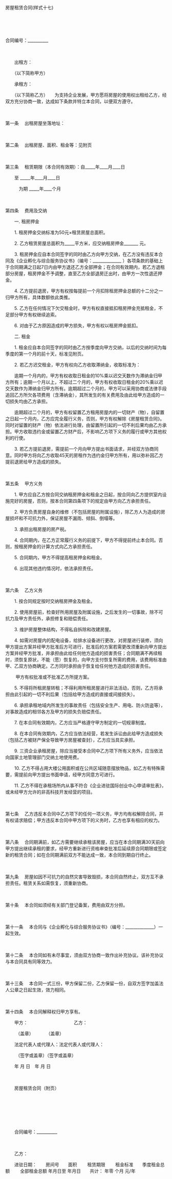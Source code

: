 



房屋租赁合同(样式十七)



 

　　

　　


 合同编号：__________
 
　　



　　出租方：

　　（以下简称甲方）

　　承租方：

　　（以下简称乙方）　　为支持企业发展，甲方愿将房屋的使用权出租给乙方，经双方充分协商一致，达成如下条款并特立本合同，以便双方遵守。

　　

第一条
　出租房屋坐落地址：

　　

第二条
　出租房屋、面积、租金等：见附页

　　

第三条
　租赁期限（本合同有效期）：自_____年____月____日

　　至 _____年____月____日

　　　为期 _____年____个月

　　

第四条
　费用及交纳　

　　一. 租房押金

　　1. 租房押金交纳标准为50元×租赁房屋总面积。

　　2. 乙方租赁房屋总面积为_____平方米，应交纳租房押金_______ 元。

　　3. 租房押金应自本合同签字的同时由乙方向甲方交纳，在乙方没有违反本合同及《企业孵化与综合服务协议书》（编号：______________ ）各项条款的基础上于合同期满之日起7日内由甲方退还乙方全部押金；在合同有效期内，若乙方退租部分房屋，租房押金不予调整，直至乙方全部退房迁出时，由甲方一次性退还押金。

　　4. 乙方提前退房，甲方有权按每提前一个月扣除租房押金总额的十二分之一归甲方所有，具体数额依此类推。

　　5. 乙方在任何情况下欠交租金时，甲方有权直接抵扣租房押金充抵租金，不足部分甲方有权继续追索。

　　6. 对由于乙方原因造成的甲方损失，甲方有权以租房押金抵扣。　　

　　二. 租金

　　1. 租金应自本合同签字的同时由乙方按季度向甲方交纳，以后的交纳时间为每季度的第一个月的前十天，标准见附页。

　　2. 若乙方迟交租金，甲方有权向乙方收取滞纳金，收取标准为：

　　逾期一个月内的，甲方有权收取日租金的10%乘以迟交天数作为滞纳金归甲方所有；逾期一个月以上，不超过二个月的，甲方有权收取日租金的20%乘以迟交天数作为滞纳金归甲方所有。逾期超过二个月的，甲方可以采用协商或法律手段追回乙方所欠各项费用（含滞纳金），其所发生的有关费用及由此给甲方造成的一切损失均由乙方承担。

　　逾期超过二个月的，甲方有权留置乙方租用房屋内的一切财产（物），自留置之日起一个月内，乙方应完全履行义务，否则，甲方有权解除《房屋租赁合同》。同时对留置的财产（物）依法进行处理，由留置所引起的一切不利后果均由乙方承担。甲方收取违约金或留置乙方财产后，不影响乙方项下义务的履行或甲方其他权利的行使。

　　3. 若乙方提前退房，需提前一个月向甲方提出书面请求，并经双方协商同意。同时甲方将向乙方收取45天的房租作为违约金归甲方所有，用以弥补因乙方提前退房给甲方造成的损失。

　　

第五条
　甲方义务

　　1. 甲方应自乙方按合同交纳租房押金和租金之日起，按合同向乙方提供室内设施完好的房屋，否则，按本合同第四条项下的规定由甲方向乙方承担责任。

　　2. 甲方负责房屋自身的维修（不包括房屋的附属设施），除乙方人为造成的房屋损坏和不可抗力外，保证房屋不漏雨、倾斜、倒塌等。

　　3. 承担出租房屋的房产税。

　　4. 合同期内，在乙方正常履行义务的前提下，甲方不得提前终止本合同。否则，按租房押金的计算方式向乙方承担责任。

　　5. 合同期内，甲方不得提高租房押金和租金。

　　6. 出现其他违约情况时，依法承担责任。

　　

第六条
　乙方义务

　　1. 按合同规定按时交纳租房押金及租金。

　　2. 使用房屋前，检查好所用房屋及附属设施，之后发生的一切事故，除不可抗力及甲方责任外，承担修复和赔偿责任。

　　3. 维护房屋整体结构，不得私自拆除和改建房屋。

　　4. 如需对房屋内的配电设备，给排水设备进行更改，对房屋进行装修，须向甲方提出方案并经甲方批准后方可进行，批准后的方案若需更改须重新向甲方提出方案并经甲方批准，并承担由此给任何他方造成的损害责任；合同期满不再续租时，须恢复原状，不能（愿）恢复的，向甲方支付恢复所需的费用，该费用标准由甲、乙双方协商确定。乙方同时承担由于恢复给任何他方造成的损害责任。

　　 甲方有权批准或不批准乙方所提方案。

　　5. 不得将所租房屋转租；不得利用所租房屋进行非法活动，否则，乙方将承担由此引起的一切不利后果（包括给甲方造成的直接或间接损失）。

　　6. 承担承租地域内所发生的事故责任（包括安全生产、用电、防火防盗等），对事故造成的相邻各方及甲方的损失负赔偿责任。

　　7. 在本合同有效期内，乙方应当严格遵守甲方制定的一切规章制度。

　　8. 在本合同有效期内，乙方应当依法经营，若发生诉讼由此给甲方造成损失（包括乙方被财产保全导致甲方房屋被查封），乙方应当具实承担。

　　9. 三资企业承租房屋，除应当接受本合同中乙方项下所有义务外，应当依法向国家土地管理部门交纳土地使用费。

　　10. 乙方不得占用大楼公用面积或在公共区域随意摆放物品，如乙方有特殊需要，需提前向甲方提出书面申请，经甲方同意方可进行。

　　11. 乙方不得在承租场所内从事不符合《企业进驻国际创业中心申请审批表》，或未经甲方允许的非高科技开发经营的项目。

　　

第七条
　乙方违反本合同中乙方项下的任何一项义务，甲方均有权解除合同，并有权请求赔偿；甲方违反本合同中甲方项下的义务时，乙方也享有相应的权力。

　　

第八条
　合同期满前，如乙方需要继续承租该房屋，应当在本合同期满30天前向甲方提出继续承租的要求，经甲方重新进行资格审查批准后延续原合同期限或签定新的租赁合同；如在合同期满前双方不能达成一致，本合同到期自行终止。

　　

第九条
　房屋如因不可抗力的自然灾害导致毁损，本合同自然终止，双方互不承担责任。租赁关系如需恢复，须重新协商。

　　

第十条
　本合同如须经有关部门登记备案，费用由双方分担。

　　

第十一条
　本合同与《企业孵化与综合服务协议书》（编号：______________）一起生效。

　　

第十二条
　本合同如有未尽事宜，须由双方协商一致作出补充协议。该补充协议与本合同具有同等效力。

　　

第十三条
　本合同一式三份，甲方保留二份，乙方保留一份，自双方签字加盖法人公章之日起生效，效力相同。

　　

第十四条
　本合同解释权归甲方享有。　　

　　甲方：　　　　　　 　　　　乙方：

　　 （盖章）　　　 （盖章）　　

　　法定代表人或代理人：法定代表人或代理人：

　　 （签字或盖章）（签字或盖章）

　　年 月 日　年 月 日

　　


 　　房屋租赁合同（附页）
 
　　



　　

　　


 　　合同编号：__________
 
　　



　　乙方：

　　进驻日期：　　房间号　　面积　　 租赁期限　　 租金标准　　季度租金总额　　 全部租金总额 年月日至 年月日　　共计： 年零 个月 元/年